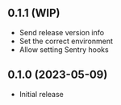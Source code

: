 ## 0.1.1 (WIP)

* Send release version info
* Set the correct environment
* Allow setting Sentry hooks

## 0.1.0 (2023-05-09)

* Initial release